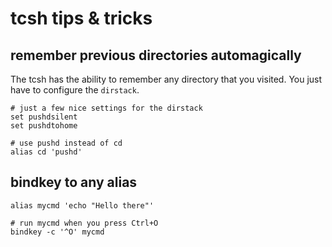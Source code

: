 # tcsh tips & tricks

## remember previous directories automagically

The tcsh has the ability to remember any directory that you visited.
You just have to configure the `dirstack`.

```
# just a few nice settings for the dirstack
set pushdsilent
set pushdtohome

# use pushd instead of cd
alias cd 'pushd'
```

## bindkey to any alias

```
alias mycmd 'echo "Hello there"'

# run mycmd when you press Ctrl+O
bindkey -c '^O' mycmd
```
